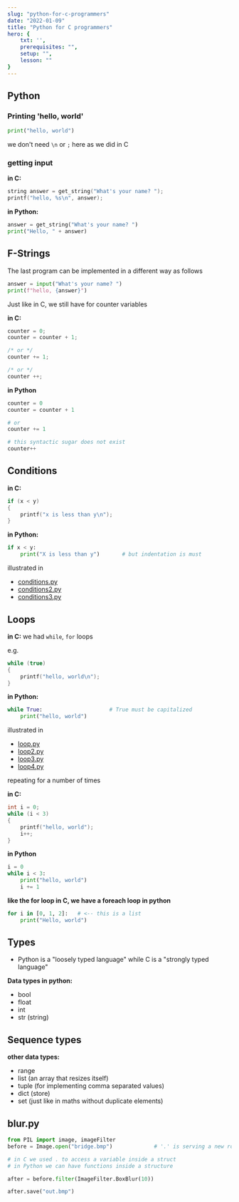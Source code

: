 ```yaml
---
slug: "python-for-c-programmers"
date: "2022-01-09"
title: "Python for C programmers"
hero: {
    txt: '',
    prerequisites: "",
    setup: "",
    lesson: ""
}
---
```


## Python

### Printing 'hello, world'
```python
print("hello, world")
```
we don't need ```\n``` or ```;``` here as we did in C

### getting input

**in C:**
```C
string answer = get_string("What's your name? ");
printf("hello, %s\n", answer);
```

**in Python:**
```python
answer = get_string("What's your name? ")
print("Hello, " + answer)
```

## F-Strings

The last program can be implemented in a different way as follows

```python
answer = input("What's your name? ")
print(f"hello, {answer}")
```

Just like in C, we still have for counter variables

**in C:**
```C
counter = 0;
counter = counter + 1;

/* or */
counter += 1;

/* or */
counter ++;
```

**in Python**
```python
counter = 0
counter = counter + 1

# or 
counter += 1

# this syntactic sugar does not exist
counter++
```
## Conditions

**in C:**
```C
if (x < y)
{
    printf("x is less than y\n");
}
```

**in Python:**
```python
if x < y:
    print("X is less than y")       # but indentation is must
```
illustrated in 
- [conditions.py](conditions.py)
- [conditions2.py](conditions2.py)
- [conditions3.py](conditions3.py)


## Loops

**in C:**
we had ```while```, ```for``` loops

e.g. 
```C
while (true)
{
    printf("hello, world\n");
}
```

**in Python:**
```python
while True:                     # True must be capitalized
    print("hello, world")
```
illustrated in 
- [loop.py](loop.py)
- [loop2.py](loop2.py)
- [loop3.py](loop3.py)
- [loop4.py](loop4.py)

repeating for a number of times

**in C:**
```C
int i = 0;
while (i < 3)
{
    printf("hello, world");
    i++;
}
```

**in Python**
```python
i = 0
while i < 3:
    print("hello, world")
    i += 1
```

**like the for loop in C, we have a foreach loop in python**
```python
for i in [0, 1, 2]:   # <-- this is a list
    print("Hello, world")
```

## Types

- Python is a "loosely typed language" while C is a "strongly typed language"

**Data types in python:**
- bool
- float
- int
- str (string)


## Sequence types

**other data types:**
- range
- list (an array that resizes itself)
- tuple (for implementing comma separated values)
- dict (store) 
- set (just like in maths without duplicate elements)

## blur.py

```python
from PIL import image, imageFilter
before = Image.open("bridge.bmp")             # '.' is serving a new role here

# in C we used . to access a variable inside a struct
# in Python we can have functions inside a structure

after = before.filter(ImageFilter.BoxBlur(10))

after.save("out.bmp")
```
